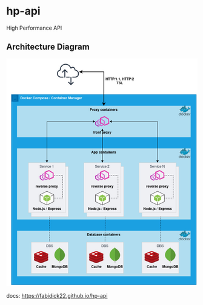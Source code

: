 # hp-api
High Performance API

## Architecture Diagram
![architecture](docs/img/hp-architecture.jpg)

docs: https://fabidick22.github.io/hp-api